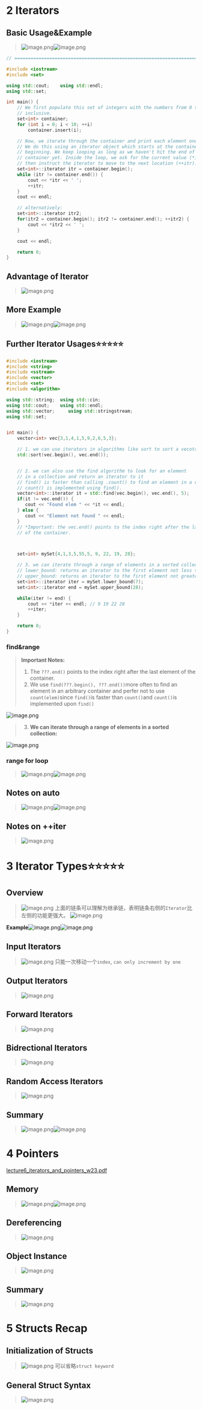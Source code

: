 # 2 Iterators
## Basic Usage&Example
> ![image.png](./Iterators_Pointers.assets/20231114_1941341672.png)![image.png](./Iterators_Pointers.assets/20231114_1941364124.png)

```cpp
// ========================================================================

#include <iostream>
#include <set>

using std::cout;    using std::endl;
using std::set;

int main() {
    // We first populate this set of integers with the numbers from 0 to 9,
    // inclusive.
    set<int> container;
    for (int i = 0; i < 10; ++i)
        container.insert(i);

    // Now, we iterate through the container and print each element one at a time.
    // We do this using an iterator object which starts at the container's
    // beginning. We keep looping as long as we haven't hit the end of the
    // container yet. Inside the loop, we ask for the current value (*itr), and
    // then instruct the iterator to move to the next location (++itr).
    set<int>::iterator itr = container.begin();
    while (itr != container.end()) {
        cout << *itr << ' ';
        ++itr;
    }
    cout << endl;

    // alternatively:
    set<int>::iterator itr2;
    for(itr2 = container.begin(); itr2 != container.end(); ++itr2) {
        cout << *itr2 << ' ';
    }

    cout << endl;

    return 0;
}
```

## Advantage of Iterator
> ![image.png](./Iterators_Pointers.assets/20231114_1941387122.png)



## More Example
> ![image.png](./Iterators_Pointers.assets/20231114_1941416618.png)![image.png](./Iterators_Pointers.assets/20231114_1941429620.png)



## Further Iterator Usages⭐⭐⭐⭐⭐
```cpp
#include <iostream>
#include <string>
#include <sstream>
#include <vector>
#include <set>
#include <algorithm>

using std::string;  using std::cin;
using std::cout;    using std::endl;
using std::vector;     using std::stringstream;
using std::set;


int main() {
    vector<int> vec{3,1,4,1,5,9,2,6,5,3};

    // 1. we can use iterators in algorithms like sort to sort a vecotr
    std::sort(vec.begin(), vec.end());


    // 2. we can also use the find algorithm to look for an element
    // in a collection and return an iterator to it
    // find() is faster than calling .count() to find an element in a collection since
    // count() is implemented using find().
    vector<int>::iterator it = std::find(vec.begin(), vec.end(), 5);
    if(it != vec.end()) {
       cout << "Found elem " << *it << endl;
    } else {
       cout << "Element not found " << endl;
    }
    // *Important: the vec.end() points to the index right after the last element 
    // of the container.



    set<int> mySet{4,1,3,5,55,5, 9, 22, 19, 28};

    // 3. we can iterate through a range of elements in a sorted collection
    // lower_bound: returns an iterator to the first element not less than the given key
	// upper_bound: returns an iterator to the first element not greater than the given key
    set<int>::iterator iter = mySet.lower_bound(7);
    set<int>::iterator end = mySet.upper_bound(28);

    while(iter != end) {
        cout << *iter << endl; // 9 19 22 28
        ++iter;
    }

    return 0;
}

```

### find&range
> **Important Notes:**
> 1. The `???.end()` points to the index right after the last element of the container.
> 2. We use `find(???.begin(), ???.end())`more often to find an element in an arbitrary container and perfer not to use `count(elem)`since `find()`is faster than `count()`and `count()`is implemented upon `find()`
> 
![image.png](./Iterators_Pointers.assets/20231114_1941453879.png)
> 3. **We can iterate through a range of elements in a sorted collection:**
> 
![image.png](./Iterators_Pointers.assets/20231114_1941471609.png)



### range for loop
> ![image.png](./Iterators_Pointers.assets/20231114_1941494144.png)![image.png](./Iterators_Pointers.assets/20231114_1941509053.png)



## Notes on auto
> ![image.png](./Iterators_Pointers.assets/20231114_1941525040.png)![image.png](./Iterators_Pointers.assets/20231114_1941533755.png)



## Notes on ++iter
> ![image.png](./Iterators_Pointers.assets/20231114_1941541835.png)


# 3 Iterator Types⭐⭐⭐⭐⭐
## Overview
> ![image.png](./Iterators_Pointers.assets/20231114_1941561942.png)
> 上面的链条可以理解为继承链，表明链条右侧的`Iterator`比左侧的功能更强大。
> ![image.png](./Iterators_Pointers.assets/20231114_1941587530.png)

**Example**![image.png](./Iterators_Pointers.assets/20231114_1942008640.png)![image.png](./Iterators_Pointers.assets/20231114_1942038349.png)



## Input Iterators
> ![image.png](./Iterators_Pointers.assets/20231114_1942054025.png)
> 只能一次移动一个`index`, `can only increment by one`



## Output Iterators
> ![image.png](./Iterators_Pointers.assets/20231114_1942075695.png)



## Forward Iterators
> ![image.png](./Iterators_Pointers.assets/20231114_1942095572.png)



## Bidrectional Iterators
> ![image.png](./Iterators_Pointers.assets/20231114_1942112383.png)



## Random Access Iterators
> ![image.png](./Iterators_Pointers.assets/20231114_1942132003.png)



## Summary
> ![image.png](./Iterators_Pointers.assets/20231114_1942153961.png)![image.png](./Iterators_Pointers.assets/20231114_1942174438.png)

# 
# 4 Pointers
[lecture6_iterators_and_pointers_w23.pdf](https://www.yuque.com/attachments/yuque/0/2023/pdf/12393765/1693582435938-f8920744-26ae-4d52-b94f-0cdc990a063b.pdf)

## Memory
> ![image.png](./Iterators_Pointers.assets/20231114_1942183689.png)![image.png](./Iterators_Pointers.assets/20231114_1942198679.png)



## Dereferencing
> ![image.png](./Iterators_Pointers.assets/20231114_1942219994.png)



## Object Instance
> ![image.png](./Iterators_Pointers.assets/20231114_1942234634.png)



## Summary
> ![image.png](./Iterators_Pointers.assets/20231114_1942247938.png)


# 5 Structs Recap
## Initialization of Structs
> ![image.png](./Iterators_Pointers.assets/20231114_1942277446.png)
> 可以省略`struct keyword`


## General Struct Syntax
> ![image.png](./Iterators_Pointers.assets/20231114_1942293213.png)

